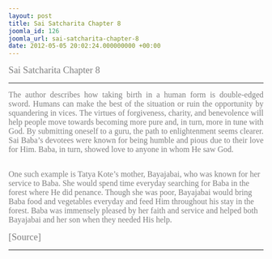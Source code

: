 ```yaml
---
layout: post
title: Sai Satcharita Chapter 8
joomla_id: 126
joomla_url: sai-satcharita-chapter-8
date: 2012-05-05 20:02:24.000000000 +00:00
---
```

<p><span style="font-family: trebuchet ms,geneva; font-size: 14pt; color: #808080;">Sai Satcharita Chapter 8<br /></span></p>
<hr />
<div style="line-height: normal; text-align: justify;"><span style="font-family: trebuchet ms,geneva; font-size: 12pt; color: #808080;">The author describes how taking birth in a human form is double-edged sword. Humans can make the best of the situation or ruin the opportunity by squandering in vices. The virtues of forgiveness, charity, and benevolence will help people move towards becoming more pure and, in turn, more in tune with God. By submitting oneself to a guru, the path to enlightenment seems clearer. Sai Baba’s devotees were known for being humble and pious due to their love for Him. Baba, in turn, showed love to anyone in whom He saw God.&nbsp;</span></div>
<div style="line-height: normal; text-align: justify;">&nbsp;</div>
<p><span style="font-family: trebuchet ms,geneva; font-size: 12pt; color: #808080;">One such example is Tatya Kote’s mother, Bayajabai, who was known for her service to Baba. She would spend time everyday searching for Baba in the forest where He did penance. Though she was poor, Bayajabai would bring Baba food and vegetables everyday and feed Him throughout his stay in the forest. Baba was immensely pleased by her faith and service and helped both Bayajabai and her son when they needed His help.</span></p>
<p><span style="font-family: trebuchet ms,geneva; font-size: 14pt; color: #808080;">[Source]</span></p>
<hr />
<p>&nbsp;</p>
